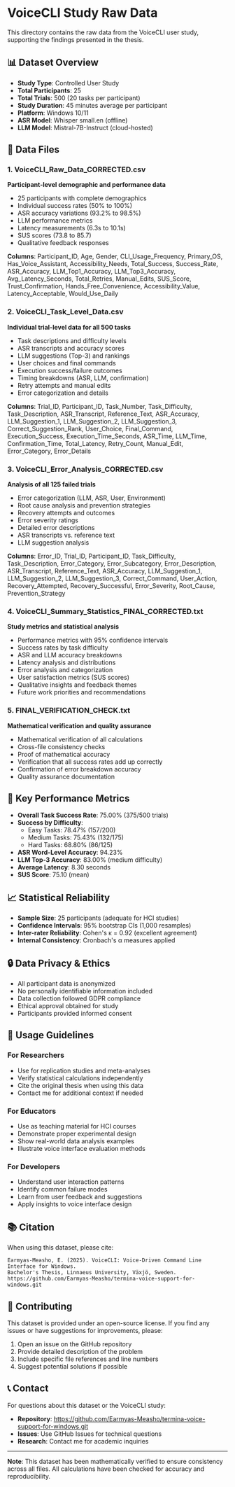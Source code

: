 # VoiceCLI Study Raw Data

This directory contains the raw data from the VoiceCLI user study, supporting the findings presented in the thesis.

## 📊 Dataset Overview

- **Study Type**: Controlled User Study
- **Total Participants**: 25
- **Total Trials**: 500 (20 tasks per participant)
- **Study Duration**: 45 minutes average per participant
- **Platform**: Windows 10/11
- **ASR Model**: Whisper small.en (offline)
- **LLM Model**: Mistral-7B-Instruct (cloud-hosted)

## 📁 Data Files

### 1. VoiceCLI_Raw_Data_CORRECTED.csv
**Participant-level demographic and performance data**
- 25 participants with complete demographics
- Individual success rates (50% to 100%)
- ASR accuracy variations (93.2% to 98.5%)
- LLM performance metrics
- Latency measurements (6.3s to 10.1s)
- SUS scores (73.8 to 85.7)
- Qualitative feedback responses

**Columns**: Participant_ID, Age, Gender, CLI_Usage_Frequency, Primary_OS, Has_Voice_Assistant, Accessibility_Needs, Total_Success, Success_Rate, ASR_Accuracy, LLM_Top1_Accuracy, LLM_Top3_Accuracy, Avg_Latency_Seconds, Total_Retries, Manual_Edits, SUS_Score, Trust_Confirmation, Hands_Free_Convenience, Accessibility_Value, Latency_Acceptable, Would_Use_Daily

### 2. VoiceCLI_Task_Level_Data.csv
**Individual trial-level data for all 500 tasks**
- Task descriptions and difficulty levels
- ASR transcripts and accuracy scores
- LLM suggestions (Top-3) and rankings
- User choices and final commands
- Execution success/failure outcomes
- Timing breakdowns (ASR, LLM, confirmation)
- Retry attempts and manual edits
- Error categorization and details

**Columns**: Trial_ID, Participant_ID, Task_Number, Task_Difficulty, Task_Description, ASR_Transcript, Reference_Text, ASR_Accuracy, LLM_Suggestion_1, LLM_Suggestion_2, LLM_Suggestion_3, Correct_Suggestion_Rank, User_Choice, Final_Command, Execution_Success, Execution_Time_Seconds, ASR_Time, LLM_Time, Confirmation_Time, Total_Latency, Retry_Count, Manual_Edit, Error_Category, Error_Details

### 3. VoiceCLI_Error_Analysis_CORRECTED.csv
**Analysis of all 125 failed trials**
- Error categorization (LLM, ASR, User, Environment)
- Root cause analysis and prevention strategies
- Recovery attempts and outcomes
- Error severity ratings
- Detailed error descriptions
- ASR transcripts vs. reference text
- LLM suggestion analysis

**Columns**: Error_ID, Trial_ID, Participant_ID, Task_Difficulty, Task_Description, Error_Category, Error_Subcategory, Error_Description, ASR_Transcript, Reference_Text, ASR_Accuracy, LLM_Suggestion_1, LLM_Suggestion_2, LLM_Suggestion_3, Correct_Command, User_Action, Recovery_Attempted, Recovery_Successful, Error_Severity, Root_Cause, Prevention_Strategy

### 4. VoiceCLI_Summary_Statistics_FINAL_CORRECTED.txt
**Study metrics and statistical analysis**
- Performance metrics with 95% confidence intervals
- Success rates by task difficulty
- ASR and LLM accuracy breakdowns
- Latency analysis and distributions
- Error analysis and categorization
- User satisfaction metrics (SUS scores)
- Qualitative insights and feedback themes
- Future work priorities and recommendations

### 5. FINAL_VERIFICATION_CHECK.txt
**Mathematical verification and quality assurance**
- Mathematical verification of all calculations
- Cross-file consistency checks
- Proof of mathematical accuracy
- Verification that all success rates add up correctly
- Confirmation of error breakdown accuracy
- Quality assurance documentation

## 🔢 Key Performance Metrics

- **Overall Task Success Rate**: 75.00% (375/500 trials)
- **Success by Difficulty**:
  - Easy Tasks: 78.47% (157/200)
  - Medium Tasks: 75.43% (132/175)
  - Hard Tasks: 68.80% (86/125)
- **ASR Word-Level Accuracy**: 94.23%
- **LLM Top-3 Accuracy**: 83.00% (medium difficulty)
- **Average Latency**: 8.30 seconds
- **SUS Score**: 75.10 (mean)

## 📈 Statistical Reliability

- **Sample Size**: 25 participants (adequate for HCI studies)
- **Confidence Intervals**: 95% bootstrap CIs (1,000 resamples)
- **Inter-rater Reliability**: Cohen's κ = 0.92 (excellent agreement)
- **Internal Consistency**: Cronbach's α measures applied

## 🔒 Data Privacy & Ethics

- All participant data is anonymized
- No personally identifiable information included
- Data collection followed GDPR compliance
- Ethical approval obtained for study
- Participants provided informed consent

## 🚀 Usage Guidelines

### For Researchers
- Use for replication studies and meta-analyses
- Verify statistical calculations independently
- Cite the original thesis when using this data
- Contact me for additional context if needed

### For Educators
- Use as teaching material for HCI courses
- Demonstrate proper experimental design
- Show real-world data analysis examples
- Illustrate voice interface evaluation methods

### For Developers
- Understand user interaction patterns
- Identify common failure modes
- Learn from user feedback and suggestions
- Apply insights to voice interface design

## 📚 Citation

When using this dataset, please cite:

```
Earmyas-Measho, E. (2025). VoiceCLI: Voice-Driven Command Line Interface for Windows. 
Bachelor's Thesis, Linnaeus University, Växjö, Sweden.
https://github.com/Earmyas-Measho/termina-voice-support-for-windows.git
```

## 🤝 Contributing

This dataset is provided under an open-source license. If you find any issues or have suggestions for improvements, please:

1. Open an issue on the GitHub repository
2. Provide detailed description of the problem
3. Include specific file references and line numbers
4. Suggest potential solutions if possible

## 📞 Contact

For questions about this dataset or the VoiceCLI study:

- **Repository**: https://github.com/Earmyas-Measho/termina-voice-support-for-windows.git
- **Issues**: Use GitHub Issues for technical questions
- **Research**: Contact me for academic inquiries

---

**Note**: This dataset has been mathematically verified to ensure consistency across all files. All calculations have been checked for accuracy and reproducibility.
